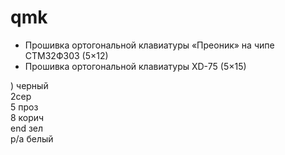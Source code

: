 # qmk
- Прошивка ортогональной клавиатуры «Преоник» на чипе СТМ32Ф303 (5×12)
- Прошивка ортогональной клавиатуры XD-75 (5×15)

) черный  
2сер  
5 проз  
8 корич  
end зел  
р/а белый  
